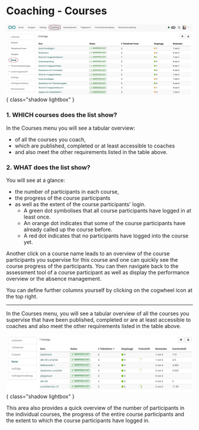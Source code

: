 # Coaching - Courses

![coaching_kurse_v1_de.png](assets/coaching_kurse_v1_de.png){ class="shadow lightbox" }

### 1. WHICH courses does the list show?

In the Courses menu you will see a tabular overview:

* of all the courses you coach,
* which are published, completed or at least accessible to coaches
* and also meet the other requirements listed in the table above.


### 2. WHAT does the list show?

You will see at a glance:

* the number of participants in each course,
* the progress of the course participants
* as well as the extent of the course participants' login.
  * A green dot symbolises that all course participants have logged in at least once.
  * An orange dot indicates that some of the course participants have already called up the course before.
  * A red dot indicates that no participants have logged into the course yet.




Another click on a course name leads to an overview of the course participants you supervise for this course and one can quickly see the course progress of the participants. You can then navigate back to the assessment tool of a course participant as well as display the performance overview or the absence management.

You can define further columns yourself by clicking on the cogwheel icon at the top right.

---

In the Courses menu, you will see a tabular overview of all the courses you supervise that have been published, completed or are at least accessible to coaches and also meet the other requirements listed in the table above.


![Coaching Tool Menü Kurse](assets/Coaching_Kurse.png){ class="shadow lightbox" }

This area also provides a quick overview of the number of participants in the individual courses, the progress of the entire course participants and the extent to which the course participants have logged in.

